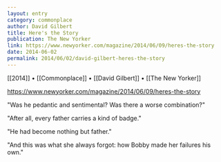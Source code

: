 ```yaml
---
layout: entry
category: commonplace
author: David Gilbert
title: Here's the Story
publication: The New Yorker
link: https://www.newyorker.com/magazine/2014/06/09/heres-the-story
date: 2014-06-02
permalink: 2014/06/02/david-gilbert-heres-the-story
---
```


[[2014]] • [[Commonplace]] • [[David Gilbert]] • [[The New Yorker]]

https://www.newyorker.com/magazine/2014/06/09/heres-the-story

"Was he pedantic and sentimental? Was there a worse combination?"

"After all, every father carries a kind of badge."

"He had become nothing but father."

"And this was what she always forgot: how Bobby made her failures his own."